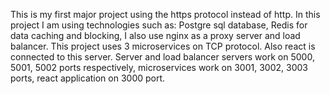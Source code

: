 This is my first major project using the https protocol instead of http. 
In this project I am using technologies such as: Postgre sql database, 
Redis for data caching and blocking, I also use nginx as a proxy server and load balancer.
This project uses 3 microservices on TCP protocol. 
Also react is connected to this server. 
Server and load balancer servers work on 5000, 5001, 5002 ports respectively,
microservices work on 3001, 3002, 3003 ports, react application on 3000 port.
